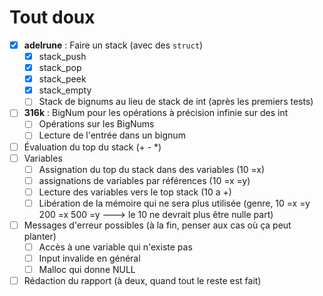 # Tout doux

- [X] **adelrune** : Faire un stack (avec des `struct`)
   - [X] stack_push
   - [X] stack_pop
   - [X] stack_peek
   - [X] stack_empty
   - [ ] Stack de bignums au lieu de stack de int (après les premiers tests)
- [ ] **316k** : BigNum pour les opérations à précision infinie sur des int
   - [ ] Opérations sur les BigNums
   - [ ] Lecture de l'entrée dans un bignum
- [ ] Évaluation du top du stack (+ - *)
- [ ] Variables
   - [ ] Assignation du top du stack dans des variables (10 =x)
   - [ ] assignations de variables par références (10 =x =y)
   - [ ] Lecture des variables vers le top stack (10 a +)
   - [ ] Libération de la mémoire qui ne sera plus utilisée (genre, 10 =x =y 200 =x 500 =y ---> le 10 ne devrait plus être nulle part)
- [ ] Messages d'erreur possibles (à la fin, penser aux cas où ça peut planter)
   -  [ ] Accès à une variable qui n'existe pas
   -  [ ] Input invalide en général
   -  [ ] Malloc qui donne NULL
- [ ] Rédaction du rapport (à deux, quand tout le reste est fait)
